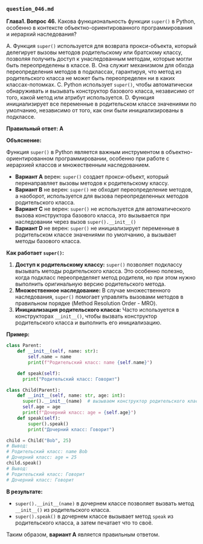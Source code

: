 ### `question_046.md`

**Глава1. Вопрос 46.** Какова функциональность функции `super()` в Python, особенно в контексте объектно-ориентированного программирования и иерархий наследования?

A. Функция `super()` используется для возврата прокси-объекта, который делегирует вызовы методов родительскому или братскому классу, позволяя получить доступ к унаследованным методам, которые могли быть переопределены в классе.
B. Она служит механизмом для обхода переопределения методов в подклассах, гарантируя, что метод из родительского класса не может быть переопределен ни в каких классах-потомках.
C. Python использует `super()`, чтобы автоматически обнаруживать и вызывать конструктор базового класса, независимо от того, какой метод или атрибут используется.
D. Функция инициализирует все переменные в родительском классе значениями по умолчанию, независимо от того, как они были инициализированы в подклассе.

**Правильный ответ: A**

**Объяснение:**

Функция `super()` в Python является важным инструментом в объектно-ориентированном программировании, особенно при работе с иерархией классов и множественным наследованием.

*   **Вариант A** верен: `super()` создает прокси-объект, который перенаправляет вызовы методов к родительскому классу.
*   **Вариант B** не верен: `super()` не обходит переопределение методов, а наоборот, используется для вызова переопределенных методов родительского класса.
*   **Вариант C** не верен: `super()` не используется для автоматического вызова конструктора базового класса, это вызывается при наследовании через вызов `super().__init__()`
*   **Вариант D** не верен:  `super()` не инициализирует переменные в родительском классе значениями по умолчанию, а вызывает методы базового класса.

**Как работает `super()`:**

1.  **Доступ к родительскому классу:**  `super()` позволяет подклассу вызывать методы родительского класса. Это особенно полезно, когда подкласс переопределяет метод родителя, но при этом нужно выполнить оригинальную версию родительского метода.
2.  **Множественное наследование:** В случае множественного наследования,  `super()` помогает управлять вызовами методов в правильном порядке (Method Resolution Order - MRO).
3.  **Инициализация родительского класса:** Часто используется в конструкторах `__init__()`, чтобы вызвать конструктор родительского класса и выполнить его инициализацию.

**Пример:**

```python
class Parent:
    def __init__(self, name: str):
        self.name = name
        print(f"Родительский класс: name {self.name}")

    def speak(self):
      print("Родительский класс: Говорит")

class Child(Parent):
    def __init__(self, name: str, age: int):
      super().__init__(name)  # вызываем конструктор родительского класса
      self.age = age
      print(f"Дочерний класс: age = {self.age}")
    def speak(self):
        super().speak()
        print("Дочерний класс: Говорит")

child = Child("Bob", 25)
# Вывод:
# Родительский класс: name Bob
# Дочерний класс: age = 25
child.speak()
# Вывод:
# Родительский класс: Говорит
# Дочерний класс: Говорит
```

**В результате:**
*   `super().__init__(name)` в дочернем классе позволяет вызвать метод `__init__()` из родительского класса.
*   `super().speak()` в дочернем классе вызывает метод `speak` из родительского класса, а затем печатает что то своё.
  
Таким образом, **вариант A** является правильным ответом.
